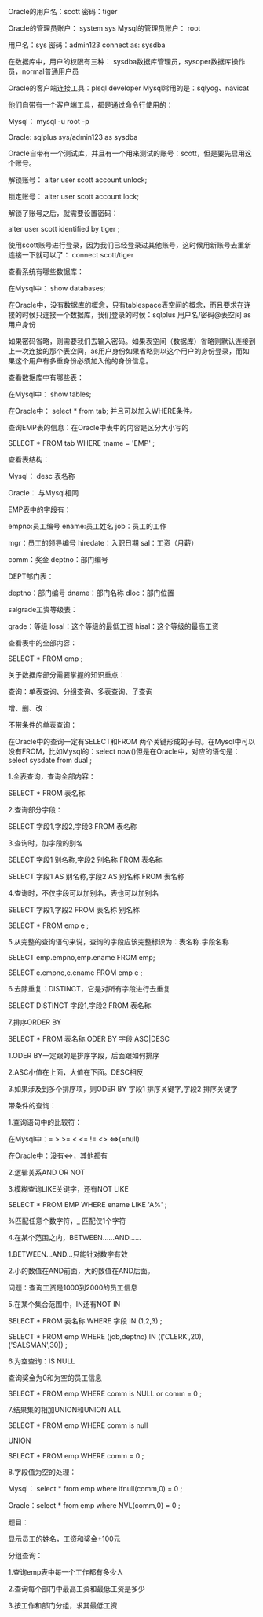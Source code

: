 Oracle的用户名：scott	密码：tiger

Oracle的管理员账户：  system  	sys		Mysql的管理员账户：  root

用户名：sys		密码：admin123		connect  as:	sysdba	

在数据库中，用户的权限有三种： sysdba数据库管理员，sysoper数据库操作员，normal普通用户员

Oracle的客户端连接工具：plsql  developer		Mysql常用的是：sqlyog、navicat

他们自带有一个客户端工具，都是通过命令行使用的：

Mysql：	mysql  -u root -p

Oracle:	sqlplus	sys/admin123 as sysdba

Oracle自带有一个测试库，并且有一个用来测试的账号：scott，但是要先启用这个账号。

解锁账号：	alter user scott account unlock;

锁定账号：	alter user scott account lock;

解锁了账号之后，就需要设置密码：

alter  user  scott  identified by  tiger ;

使用scott账号进行登录，因为我们已经登录过其他账号，这时候用新账号去重新连接一下就可以了：		connect	scott/tiger

查看系统有哪些数据库：

在Mysql中：  show  databases;

在Oracle中，没有数据库的概念，只有tablespace表空间的概念，而且要求在连接的时候只连接一个数据库，我们登录的时候：sqlplus  用户名/密码@表空间  as 用户身份

如果密码省略，则需要我们去输入密码。如果表空间（数据库）省略则默认连接到上一次连接的那个表空间，as用户身份如果省略则以这个用户的身份登录，而如果这个用户有多重身份必须加入他的身份信息。

查看数据库中有哪些表：

在Mysql中：	show  tables;

在Oracle中：	select  *  from  tab;		并且可以加入WHERE条件。

查询EMP表的信息：在Oracle中表中的内容是区分大小写的

SELECT  *  FROM  tab  WHERE  tname = 'EMP' ;

查看表结构：

Mysql：		desc  表名称	

Oracle：	与Mysql相同

EMP表中的字段有：

empno:员工编号		ename:员工姓名		job：员工的工作

mgr：员工的领导编号	hiredate：入职日期		sal：工资（月薪）

comm：奖金			deptno：部门编号

DEPT部门表：

deptno：部门编号		dname：部门名称		dloc：部门位置

salgrade工资等级表：

grade：等级		losal：这个等级的最低工资	hisal：这个等级的最高工资

查看表中的全部内容：

SELECT  * FROM  emp ;

关于数据库部分需要掌握的知识重点：

查询：单表查询、分组查询、多表查询、子查询

增、删、改：

不带条件的单表查询：

在Oracle中的查询一定有SELECT和FROM 两个关键形成的子句。在Mysql中可以没有FROM，比如Mysql的：select  now()但是在Oracle中，对应的语句是：select sysdate from dual ;

1.全表查询，查询全部内容：

SELECT  *  FROM  表名称

2.查询部分字段：

SELECT  字段1,字段2,字段3  FROM 表名称

3.查询时，加字段的别名

SELECT  字段1 别名称,字段2 别名称  FROM 表名称

SELECT  字段1  AS  别名称,字段2  AS  别名称  FROM 表名称

4.查询时，不仅字段可以加别名，表也可以加别名

SELECT  字段1,字段2  FROM  表名称  别名称

SELECT * FROM emp e ;

5.从完整的查询语句来说，查询的字段应该完整标识为：表名称.字段名称

SELECT emp.empno,emp.ename  FROM emp;

SELECT  e.empno,e.ename   FROM  emp e ;

6.去除重复：DISTINCT，它是对所有字段进行去重复

SELECT DISTINCT 字段1,字段2 FROM  表名称

7.排序ORDER BY

SELECT * FROM 表名称  ODER BY 字段  ASC|DESC

1.ODER BY一定跟的是排序字段，后面跟如何排序

2.ASC小值在上面，大值在下面。DESC相反

3.如果涉及到多个排序项，则ODER BY 字段1 排序关键字,字段2 排序关键字

带条件的查询：

1.查询语句中的比较符：

在Mysql中：=  >  >=  <  <=  !=   <>  <=>(=null)

在Oracle中：没有<=>，其他都有

2.逻辑关系AND  OR   NOT

3.模糊查询LIKE关键字，还有NOT  LIKE

SELECT  * FROM  EMP WHERE ename LIKE 'A%' ;

%匹配任意个数字符，_ 匹配仅1个字符

4.在某个范围之内，BETWEEN……AND……

1.BETWEEN…AND…只能针对数字有效

2.小的数值在AND前面，大的数值在AND后面。

问题：查询工资是1000到2000的员工信息 

5.在某个集合范围中，IN还有NOT  IN

SELECT  *  FROM 表名称  WHERE 字段  IN (1,2,3) ;

SELECT * FROM emp WHERE (job,deptno)  IN (('CLERK',20),('SALSMAN',30)) ;

6.为空查询：IS NULL

查询奖金为0和为空的员工信息

SELECT  *   FROM emp  WHERE comm  is NULL or  comm = 0 ;

7.结果集的相加UNION和UNION ALL

SELECT *  FROM emp  WHERE comm is null

UNION

SELECT *  FROM emp  WHERE comm = 0 ;

8.字段值为空的处理：

Mysql： select *  from emp where ifnull(comm,0) = 0 ;

Oracle：select * from emp where NVL(comm,0) = 0 ;

题目：

显示员工的姓名，工资和奖金+100元

分组查询：

1.查询emp表中每一个工作都有多少人

2.查询每个部门中最高工资和最低工资是多少

3.按工作和部门分组，求其最低工资




